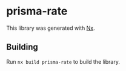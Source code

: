 # prisma-rate

This library was generated with [Nx](https://nx.dev).

## Building

Run `nx build prisma-rate` to build the library.
